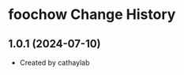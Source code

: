 foochow Change History
====================

1.0.1 (2024-07-10)
----------------
* Created by cathaylab
